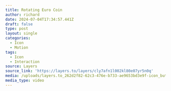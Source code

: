 ```yaml
---
title: Rotating Euro Coin
author: richard
date: 2024-07-04T17:34:57.441Z
draft: false
type: post
layout: single
categories:
  - Icon
  - Motion
tags:
  - Icon
  - Interaction
source: Layers
source_link: 'https://layers.to/layers/cly7afn1l002kl80e07yr5n0q'
media: /uploads/layers.to_262d2f82-62c3-476e-b733-ae9653bd3e9f-icon_button_euro.mp4
media_type: video
---
```


